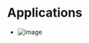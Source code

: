 # Applications
- ![image](https://user-images.githubusercontent.com/69719072/165796066-618a15c6-c8b8-4e8e-9c44-decd70c28e32.png)
